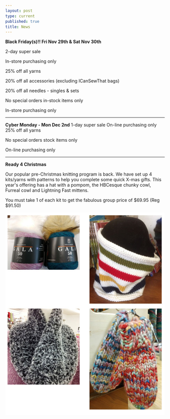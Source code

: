 ```yaml
---
layout: post
type: current
published: true
title: News
---
```

<strong>Black Friday(s)!! Fri Nov 29th & Sat Nov 30th</strong>

2-day super sale

In-store purchasing only

25% off all yarns

20% off all accessories
(excluding ICanSewThat bags)

20% off all needles - singles & sets

No special orders
in-stock items only

In-store purchasing only
<hr /> 

<strong>Cyber Monday - Mon Dec 2nd</strong>
1-day super sale
On-line purchasing only
25% off all yarns

No special orders
stock items only

On-line purchasing only
 
<hr>

<strong>Ready 4 Christmas</strong>

Our popular pre-Christmas knitting program is back. We have set up 4 kits/yarns with patterns to help you complete some quick X-mas gifts. This year's offering has a hat with a pompom, the HBCesque chunky cowl, Furreal cowl and Lightning Fast mittens. 

You must take 1 of each kit to get the fabulous group price of $69.95 (Reg $91.50)

<img src="/img/nov2019news_photo5.jpg" />
